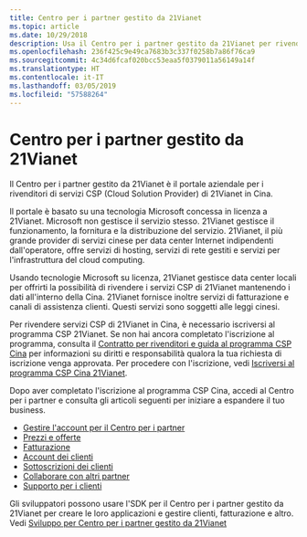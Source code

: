 ```yaml
---
title: Centro per i partner gestito da 21Vianet
ms.topic: article
ms.date: 10/29/2018
description: Usa il Centro per i partner gestito da 21Vianet per rivendere servizi CSP in Cina.
ms.openlocfilehash: 236f425c9e49ca7683b3c337f0258b7a86f76ca9
ms.sourcegitcommit: 4c34d6fcaf020bcc53eaa5f0379011a56149a14f
ms.translationtype: HT
ms.contentlocale: it-IT
ms.lasthandoff: 03/05/2019
ms.locfileid: "57588264"
---
```

# <a name="partner-center-operated-by-21vianet"></a>Centro per i partner gestito da 21Vianet

Il Centro per i partner gestito da 21Vianet è il portale aziendale per i rivenditori di servizi CSP (Cloud Solution Provider) di 21Vianet in Cina. 

Il portale è basato su una tecnologia Microsoft concessa in licenza a 21Vianet. Microsoft non gestisce il servizio stesso. 21Vianet gestisce il funzionamento, la fornitura e la distribuzione del servizio. 21Vianet, il più grande provider di servizi cinese per data center Internet indipendenti dall'operatore, offre servizi di hosting, servizi di rete gestiti e servizi per l'infrastruttura del cloud computing. 

Usando tecnologie Microsoft su licenza, 21Vianet gestisce data center locali per offrirti la possibilità di rivendere i servizi CSP di 21Vianet mantenendo i dati all'interno della Cina. 21Vianet fornisce inoltre servizi di fatturazione e canali di assistenza clienti. Questi servizi sono soggetti alle leggi cinesi.

Per rivendere servizi CSP di 21Vianet in Cina, è necessario iscriversi al programma CSP 21Vianet. Se non hai ancora completato l'iscrizione al programma, consulta il [Contratto per rivenditori e guida al programma CSP Cina](csp-program-guide-and-agreements.md) per informazioni su diritti e responsabilità qualora la tua richiesta di iscrizione venga approvata. Per procedere con l'iscrizione, vedi [Iscriversi al programma CSP Cina 21Vianet](enrolling-in-the-csp-program.md).

Dopo aver completato l'iscrizione al programma CSP Cina, accedi al Centro per i partner e consulta gli articoli seguenti per iniziare a espandere il tuo business.  
   
-   [Gestire l'account per il Centro per i partner](partner-center-account-setup.md)
-   [Prezzi e offerte](see-offers-and-pricing.md)
-   [Fatturazione](billing.md)
-   [Account dei clienti](customer-accounts.md)
-   [Sottoscrizioni dei clienti](customer-subscriptions.md)
-   [Collaborare con altri partner](work-with-other-partners.md)
-   [Supporto per i clienti](customer-support.md)

Gli sviluppatori possono usare l'SDK per il Centro per i partner gestito da 21Vianet per creare le loro applicazioni e gestire clienti, fatturazione e altro. Vedi [Sviluppo per Centro per i partner gestito da 21Vianet](develop-for-partner-center.md)
